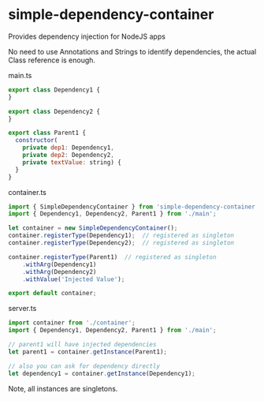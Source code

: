 # simple-dependency-container
Provides dependency injection for NodeJS apps

No need to use Annotations and Strings to identify dependencies, the actual Class reference is enough.

main.ts
``` js
export class Dependency1 {
}

export class Dependency2 {
}

export class Parent1 {
  constructor(
    private dep1: Dependency1,
    private dep2: Dependency2,
    private textValue: string) {
  }
}
```

container.ts
``` js
import { SimpleDependencyContainer } from 'simple-dependency-container';
import { Dependency1, Dependency2, Parent1 } from './main';

let container = new SimpleDependencyContainer();
container.registerType(Dependency1);  // registered as singleton
container.registerType(Dependency2);  // registered as singleton

container.registerType(Parent1)  // registered as singleton
	.withArg(Dependency1)
	.withArg(Dependency2)  
	.withValue('Injected Value');

export default container;
```

server.ts
``` js
import container from './container';
import { Dependency1, Dependency2, Parent1 } from './main';

// parent1 will have injected dependencies
let parent1 = container.getInstance(Parent1);

// also you can ask for dependency directly
let dependency1 = container.getInstance(Dependency1);
```

Note, all instances are singletons.